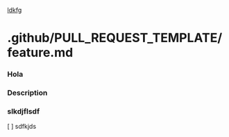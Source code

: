 [ldkfg](https://kfjhgdkfg/{})

# .github/PULL_REQUEST_TEMPLATE/feature.md

### Hola

### Description

### slkdjflsdf

[ ] sdfkjds

